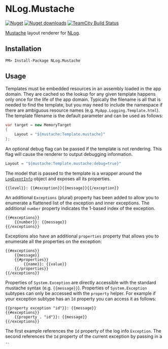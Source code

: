 NLog.Mustache
=============

[![Nuget](http://img.shields.io/nuget/v/NLog.Mustache.svg)](http://www.nuget.org/packages/NLog.Mustache/) [![Nuget downloads](http://img.shields.io/nuget/dt/NLog.Mustache.svg)](http://www.nuget.org/packages/NLog.Mustache/) [![TeamCity Build Status](https://img.shields.io/teamcity/http/build.mikeobrien.net/s/NLog_Mustache.svg?style=flat&label=TeamCity)](http://build.mikeobrien.net/viewType.html?buildTypeId=NLog_Mustache&guest=1)

[Mustache](https://mustache.github.io/) layout renderer for [NLog](http://nlog-project.org/).

Installation
------------

    PM> Install-Package NLog.Mustache

Usage
------------

Templates must be embedded resources in an assembly loaded in the app domain. They are cached so the lookup for any given template happens only once for the life of the app domain. Typically the filename is all that is needed to find the template, but you may need to include the namespace if there are ambiguous resource names (e.g. `MyApp.Logging.Template.html`). The template filename is the default parameter and can be used as follows:

```csharp
var target = new MemoryTarget
{
    Layout = "${mustache:Template.mustache}"
};
```

An optional debug flag can be passed if the template is not rendering. This flag will cause the renderer to output debugging information.

```csharp
Layout = "${mustache:Template.mustache:debug=true}"
```

The model that is passed to the template is a wrapper around the [`LogEventInfo`](https://github.com/NLog/NLog/blob/master/src/NLog/LogEventInfo.cs) object and exposes all its properties. 

```htmldjango
{{level}}: {{#exception}}{{message}}{{/exception}}
```

An additional `Exceptions` (plural) property has been added to allow you to enumerate a flattened list of the exception and inner exceptions. The additional `number` property indicates the 1-based index of the exception.

```htmldjango
{{#exceptions}}
    {{number}}: {{message}}
{{/exceptions}}
```

Exceptions also have an additional `properties` property that allows you to enumerate all the properties on the exception:

```htmldjango
{{#exceptions}}
    {{message}}
    {{#properties}}
        {{name}}: {{value}}
    {{/properties}}
{{/exceptions}}
```

Properties of `System.Exception` are directly accessible with the standard mustache syntax (e.g. `{{message}}`). Properties of `System.Exception` subtypes can only be accessed with the `property` helper. For example if your exception subtype has an `Id` property you can access it as follows:

```htmldjango
{{property exception "id"}}: {{message}}
{{#exceptions}}
    {{property . "id"}}: {{message}}
{{/exceptions}}
```

The first example references the `Id` property of the log info `Exception`. The second references the `Id` property of the current exception by passing in a `.`.
